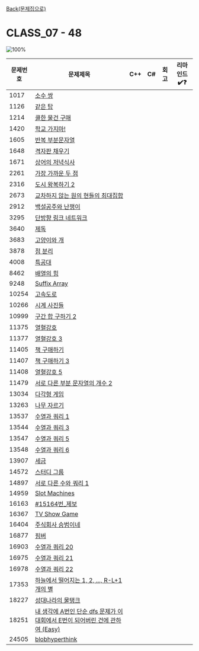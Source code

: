 [Back(문제집으로)](/Workbook/README.md)

# CLASS_07 - 48

![100%](https://progress-bar.xyz/0/?scale=48&title=progress&width=500&color=babaca&suffix=/48)

| 문제번호 | 문제제목                                                                                              | C++ | C#  | 회고 | 리마인드✔️❓ |
| -------- | ----------------------------------------------------------------------------------------------------- | --- | --- | ---- | ------------ |
| 1017     | [소수 쌍](https://boj.kr/1017)                                                                        |     |     |      |              |
| 1126     | [같은 탑](https://boj.kr/1126)                                                                        |     |     |      |              |
| 1214     | [쿨한 물건 구매](https://boj.kr/1214)                                                                 |     |     |      |              |
| 1420     | [학교 가지마!](https://boj.kr/1420)                                                                   |     |     |      |              |
| 1605     | [반복 부분문자열](https://boj.kr/1605)                                                                |     |     |      |              |
| 1648     | [격자판 채우기](https://boj.kr/1648)                                                                  |     |     |      |              |
| 1671     | [상어의 저녁식사](https://boj.kr/1671)                                                                |     |     |      |              |
| 2261     | [가장 가까운 두 점](https://boj.kr/2261)                                                              |     |     |      |              |
| 2316     | [도시 왕복하기 2](https://boj.kr/2316)                                                                |     |     |      |              |
| 2673     | [교차하지 않는 원의 현들의 최대집합](https://boj.kr/2673)                                             |     |     |      |              |
| 2912     | [백설공주와 난쟁이](https://boj.kr/2912)                                                              |     |     |      |              |
| 3295     | [단방향 링크 네트워크](https://boj.kr/3295)                                                           |     |     |      |              |
| 3640     | [제독](https://boj.kr/3640)                                                                           |     |     |      |              |
| 3683     | [고양이와 개](https://boj.kr/3683)                                                                    |     |     |      |              |
| 3878     | [점 분리](https://boj.kr/3878)                                                                        |     |     |      |              |
| 4008     | [특공대](https://boj.kr/4008)                                                                         |     |     |      |              |
| 8462     | [배열의 힘](https://boj.kr/8462)                                                                      |     |     |      |              |
| 9248     | [Suffix Array](https://boj.kr/9248)                                                                   |     |     |      |              |
| 10254    | [고속도로](https://boj.kr/10254)                                                                      |     |     |      |              |
| 10266    | [시계 사진들](https://boj.kr/10266)                                                                   |     |     |      |              |
| 10999    | [구간 합 구하기 2](https://boj.kr/10999)                                                              |     |     |      |              |
| 11375    | [열혈강호](https://boj.kr/11375)                                                                      |     |     |      |              |
| 11377    | [열혈강호 3](https://boj.kr/11377)                                                                    |     |     |      |              |
| 11405    | [책 구매하기](https://boj.kr/11405)                                                                   |     |     |      |              |
| 11407    | [책 구매하기 3](https://boj.kr/11407)                                                                 |     |     |      |              |
| 11408    | [열혈강호 5](https://boj.kr/11408)                                                                    |     |     |      |              |
| 11479    | [서로 다른 부분 문자열의 개수 2](https://boj.kr/11479)                                                |     |     |      |              |
| 13034    | [다각형 게임](https://boj.kr/13034)                                                                   |     |     |      |              |
| 13263    | [나무 자르기](https://boj.kr/13263)                                                                   |     |     |      |              |
| 13537    | [수열과 쿼리 1](https://boj.kr/13537)                                                                 |     |     |      |              |
| 13544    | [수열과 쿼리 3](https://boj.kr/13544)                                                                 |     |     |      |              |
| 13547    | [수열과 쿼리 5](https://boj.kr/13547)                                                                 |     |     |      |              |
| 13548    | [수열과 쿼리 6](https://boj.kr/13548)                                                                 |     |     |      |              |
| 13907    | [세금](https://boj.kr/13907)                                                                          |     |     |      |              |
| 14572    | [스터디 그룹](https://boj.kr/14572)                                                                   |     |     |      |              |
| 14897    | [서로 다른 수와 쿼리 1](https://boj.kr/14897)                                                         |     |     |      |              |
| 14959    | [Slot Machines](https://boj.kr/14959)                                                                 |     |     |      |              |
| 16163    | [#15164번\_제보](https://boj.kr/16163)                                                                |     |     |      |              |
| 16367    | [TV Show Game](https://boj.kr/16367)                                                                  |     |     |      |              |
| 16404    | [주식회사 승범이네](https://boj.kr/16404)                                                             |     |     |      |              |
| 16877    | [핌버](https://boj.kr/16877)                                                                          |     |     |      |              |
| 16903    | [수열과 쿼리 20](https://boj.kr/16903)                                                                |     |     |      |              |
| 16975    | [수열과 쿼리 21](https://boj.kr/16975)                                                                |     |     |      |              |
| 16978    | [수열과 쿼리 22](https://boj.kr/16978)                                                                |     |     |      |              |
| 17353    | [하늘에서 떨어지는 1, 2, ..., R-L+1개의 별](https://boj.kr/17353)                                     |     |     |      |              |
| 18227    | [성대나라의 물탱크](https://boj.kr/18227)                                                             |     |     |      |              |
| 18251    | [내 생각에 A번인 단순 dfs 문제가 이 대회에서 E번이 되어버린 건에 관하여 (Easy)](https://boj.kr/18251) |     |     |      |              |
| 24505    | [blobhyperthink](https://boj.kr/24505)                                                                |     |     |      |              |
